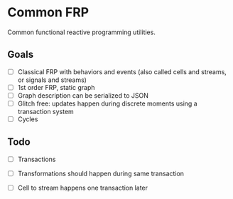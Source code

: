# Common FRP

Common functional reactive programming utilities.

## Goals

- [ ] Classical FRP with behaviors and events (also called cells and streams, or signals and streams)
- [ ] 1st order FRP, static graph
- [ ] Graph description can be serialized to JSON
- [ ] Glitch free: updates happen during discrete moments using a transaction system
- [ ] Cycles

## Todo

- [ ] Transactions
- [ ] Transformations should happen during same transaction
- [ ] Cell to stream happens one transaction later

